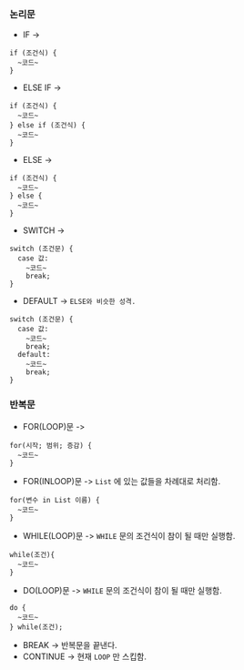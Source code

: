 ### 논리문

* IF ->
````
if (조건식) {
  ~코드~
}
````
* ELSE IF ->
````
if (조건식) {
  ~코드~
} else if (조건식) {
  ~코드~
}
````
* ELSE ->
````
if (조건식) {
  ~코드~
} else {
  ~코드~
}
````

* SWITCH ->
````
switch (조건문) {
  case 값:
    ~코드~
    break;
}
````
* DEFAULT -> ``ELSE와 비슷한 성격.``
````
switch (조건문) {
  case 값:
    ~코드~
    break;
  default:
    ~코드~
    break;
}
````

### 반복문

* FOR(LOOP)문 ->
````
for(시작; 범위; 증감) {
  ~코드~
}
````
* FOR(INLOOP)문 -> ``List`` 에 있는 값들을 차례대로 처리함.
````
for(변수 in List 이름) {
  ~코드~
}
````
* WHILE(LOOP)문 -> ``WHILE`` 문의 조건식이 참이 될 때만 실행함.
````
while(조건){
  ~코드~
}
````
* DO(LOOP)문 -> ``WHILE`` 문의 조건식이 참이 될 때만 실행함.
````
do {
  ~코드~
} while(조건);
````

* BREAK -> 반복문을 끝낸다.
* CONTINUE -> 현재 ``LOOP`` 만 스킵함.
